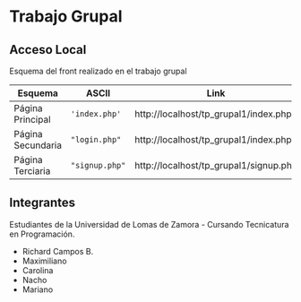 # Trabajo Grupal 

## Acceso Local

Esquema del front realizado en el trabajo grupal

|Esquema         |ASCII                          |Link                         |
|----------------|-------------------------------|-----------------------------|
|Página Principal|`'index.php'`            |http://localhost/tp_grupal1/index.php|
|Página Secundaria|`"login.php"`            |http://localhost/tp_grupal1/index.php|
|Página Terciaria |`"signup.php"`  |http://localhost/tp_grupal1/signup.php|

## Integrantes

Estudiantes de la Universidad de Lomas de Zamora - Cursando Tecnicatura en Programación.

- Richard Campos B.
- Maximiliano
- Carolina
- Nacho
- Mariano